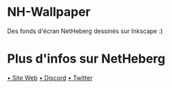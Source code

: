# NH-Wallpaper
Des fonds d'écran NetHeberg dessinés sur Inkscape :)

# Plus d'infos sur NetHeberg

[• Site Web](https://netheberg.fr/)
[• Discord](https://discord.gg/BCbkE3a)
[• Twitter](https://twitter.com/NetHebergfr)

